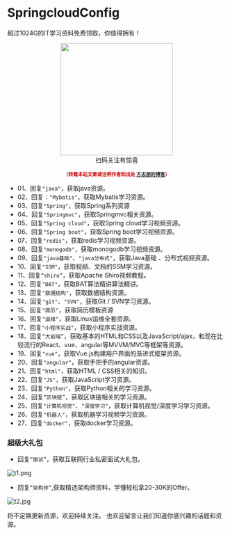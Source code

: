 # SpringcloudConfig



超过1024G的IT学习资料免费领取，你值得拥有！

<div>
    <p align="center">
        <img src="https://upload-images.jianshu.io/upload_images/2279594-450fdd10e2a671e6.jpg?imageMogr2/auto-orient/strip%7CimageView2/2/w/1240" width="258" height="258"/>
        <br>
        扫码关注有惊喜
    </p>
    <p align="center" style="margin-top: 15px; font-size: 11px;color: #cc0000;">
        <strong>（转载本站文章请注明作者和出处 <a href="https://www.fangzhipeng.com">方志朋的博客</a>）</strong>
    </p>
</div>

- 01、回复`"java"`，获取java资源。
- 02、回复：`"Mybatis"`，获取Mybatis学习资源。
- 03、回复`"Spring"`，获取Spring系列资源
- 04、回复`"Springmvc"`，获取Springmvc相关资源。
- 05、回复`"Spring cloud"`，获取Spring cloud学习视频资源。
- 06、回复`"Spring boot"`，获取Spring boot学习视频资源。
- 07、回复`"redis"`，获取redis学习视频资源。
- 08、回复`"monogodb"`，获取monogodb学习视频资源。
- 09、回复`"java基础"`、`"java分布式"`，获取Java基础 、分布式视频资源。
- 10、回复`"SSM"`，获取视频、文档的SSM学习资源。
- 11、回复`“shiro”`，获取Apache Shiro视频教程。
- 12、回复`"BAT"`，获取BAT算法精讲算法精讲。
- 13、回复`"数据结构"`，获取数据结构资源。
- 14、回复`"git"`、`"SVN"`，获取Git / SVN学习资源。
- 15、回复`"简历"`，获取简历模板资源
- 16、回复`"运维"`，获取Linux运维全套资源。
- 17、回复`"小程序实战"`，获取小程序实战资源。
- 18、回复`“大前端”`，获取基本的HTML和CSS以及JavaScript/ajax，和现在比较流行的React、vue、angular等MVVM/MVC等框架等资源。
- 19、回复`"vue"`，获取Vue.js构建用户界面的渐进式框架资源。
- 20、回复`"angular"`，获取手把手的angular资源。
- 21、回复`"html"`，获取HTML / CSS相关的知识。
- 22、回复`"JS"`，获取JavaScript学习资源。
- 23、回复`"Python"`，获取Python相关的学习资源。
- 24、回复`“区块链”`，获取区块链相关的学习资源。
- 25、回复`"计算机视觉"`、`"深度学习"`，获取计算机视觉/深度学习学习资源。
- 26、回复`"机器人"`，获取机器学习视频学习资源。
- 27、回复`"docker"`，获取docker学习资源。

### 超级大礼包

- 回复`“面试”`，获取互联网行业私密面试大礼包。

![t1.png](https://upload-images.jianshu.io/upload_images/2279594-2d585f2eec0765b1.png?imageMogr2/auto-orient/strip%7CimageView2/2/w/1240)

- 回复`“架构师”`,获取精选架构师资料，学懂轻松拿20-30K的Offer。

![t2.jpg](https://upload-images.jianshu.io/upload_images/2279594-38a0b3e8e2a0211e.jpg?imageMogr2/auto-orient/strip%7CimageView2/2/w/1240)

将不定期更新资源，欢迎持续关注。
也欢迎留言让我们知道你感兴趣的话题和资源。
